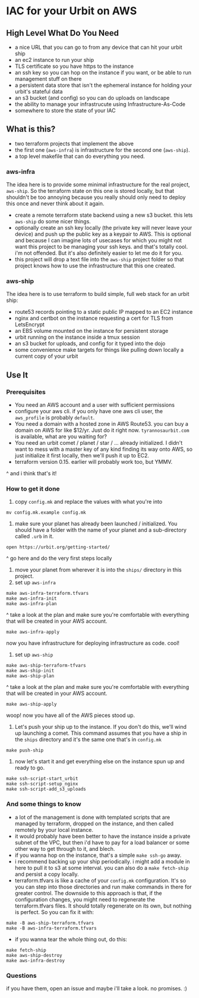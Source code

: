 # IAC for your Urbit on AWS

## High Level What Do You Need
* a nice URL that you can go to from any device that can hit your urbit ship
* an ec2 instance to run your ship
* TLS certificate so you have https to the instance
* an ssh key so you can hop on the instance if you want, or be able to run management stuff on there
* a persistent data store that isn't the ephemeral instance for holding your urbit's stateful data
* an s3 bucket (and config) so you can do uploads on landscape
* the ability to manage your infrastrucute using Infrastructure-As-Code
* somewhere to store the state of your IAC

## What is this?
* two terraform projects that implement the above
* the first one (`aws-infra`) is infrastructure for the second one (`aws-ship`).
* a top level makefile that can do everything you need.

### aws-infra
The idea here is to provide some minimal infrastructure for the real project, `aws-ship`. So the terraform state on this one is stored locally, but that shouldn't be too annoying because you really should only need to deploy this once and never think about it again.
* create a remote terraform state backend using a new s3 bucket. this lets `aws-ship` do some nicer things.
* optionally create an ssh key locally (the private key will never leave your device) and push up the public key as a keypair to AWS. This is optional and because I can imagine lots of usecases for which you might not want this project to be managing your ssh keys. and that's totally cool. i'm not offended. But it's also definitely easier to let me do it for you.
* this project will drop a text file into the `aws-ship` project folder so that project knows how to
  use the infrastructure that this one created.

### aws-ship
The idea here is to use terraform to build simple, full web stack for an urbit ship:
* route53 records pointing to a static public IP mapped to an EC2 instance
* nginx and certbot on the instance requesting a cert for TLS from LetsEncrypt
* an EBS volume mounted on the instance for persistent storage
* urbit running on the instance inside a tmux session
* an s3 bucket for uploads, and config for it typed into the dojo
* some convenience make targets for things like pulling down locally a current copy of your urbit

## Use It

### Prerequisites
* You need an AWS account and a user with sufficient permissions
* configure your aws cli. if you only have one aws cli user, the `aws_profile` is probably
  `default`.
* You need a domain with a hosted zone in AWS Route53. you can buy a domain on AWS for like $12/yr.
  Just do it right now. `tyrannosaurbit.com` is available, what are you waiting for?
* You need an urbit comet / planet / star / ... already initialized. I didn't want to mess with a master key of any kind finding its way onto AWS, so just initialize it first locally, then we'll push it up to EC2.
* terraform version 0.15. earlier will probably work too, but YMMV.

^ and i think that's it!

### How to get it done
1. copy `config.mk` and replace the values with what you're into
```
mv config.mk.example config.mk
```
1. make sure your planet has already been launched / initialized. You should have a folder with the name of your planet and a sub-directory called `.urb` in it.
```
open https://urbit.org/getting-started/
```
^ go here and do the very first steps locally
1. move your planet from wherever it is into the `ships/` directory in this project.
1. set up `aws-infra`
```
make aws-infra-terraform.tfvars
make aws-infra-init
make aws-infra-plan
```
^ take a look at the plan and make sure you're comfortable with everything that will be created in
your AWS account.
```
make aws-infra-apply
```
now you have infrastructure for deploying infrastructure as code. cool!
1. set up `aws-ship`
```
make aws-ship-terraform-tfvars
make aws-ship-init
make aws-ship-plan
```
^ take a look at the plan and make sure you're comfortable with everything that will be created in
your AWS account.
```
make aws-ship-apply
```
woop! now you have all of the AWS pieces stood up.
1. Let's push your ship up to the instance. If you don't do this, we'll wind up launching a comet.
This command assumes that you have a ship in the `ships` directory and it's the same one that's in
`config.mk`
```
make push-ship
```
1. now let's start it and get everything else on the instance spun up and ready to go.
```
make ssh-script-start_urbit
make ssh-script-setup_nginx
make ssh-script-add_s3_uploads
```

### And some things to know
* a lot of the management is done with templated scripts that are managed by terraform, dropped on
  the instance, and then called remotely by your local instance.
* it would probably have been better to have the instance inside a private subnet of the VPC, but
  then i'd have to pay for a load balancer or some other way to get through to it, and blech.
* if you wanna hop on the instance, that's a simple `make ssh-go` away.
* i recommend backing up your ship periodically. i might add a module in here to pull it to s3 at
  some interval. you can also do a `make fetch-ship` and persist a copy locally.
* terraform.tfvars is like a cache of your `config.mk` configuration. It's so you can step into
  those directories and run make commands in there for greater control. The downside to this
approach is that, if the configuration changes, you might need to regenerate the terraform.tfvars
files. It should totally regenerate on its own, but nothing is perfect. So you can fix it with:
```
make -B aws-ship-terraform.tfvars
make -B aws-infra-terraform.tfvars
```
* if you wanna tear the whole thing out, do this:
```
make fetch-ship
make aws-ship-destroy
make aws-infra-destroy
```

### Questions
if you have them, open an issue and maybe i'll take a look. no promises. :)
